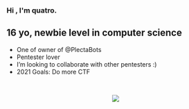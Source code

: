 ### Hi , I'm quatro.


## 16 yo, newbie level in computer science
 
-  One of owner of @PlectaBots
- Pentester lover 
- I’m looking to collaborate with other pentesters :)
-  2021 Goals: Do more CTF

<br />

<p align='center'>
<img src="https://media.giphy.com/media/GQCYTiV1VdXzRimSOV/giphy.gif"/>
</p>




